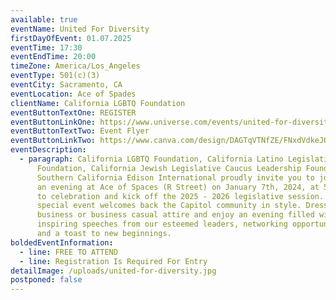 ```yaml
---
available: true
eventName: United For Diversity
firstDayOfEvent: 01.07.2025
eventTime: 17:30
eventEndTime: 20:00
timeZone: America/Los_Angeles
eventType: 501(c)(3)
eventCity: Sacramento, CA
eventLocation: Ace of Spades
clientName: California LGBTQ Foundation
eventButtonTextOne: REGISTER
eventButtonLinkOne: https://www.universe.com/events/united-for-diversity-2025-back-to-session-social-tickets-D52PX7
eventButtonTextTwo: Event Flyer
eventButtonLinkTwo: https://www.canva.com/design/DAGTqVTNfZE/FNxdVdkeJOnEn_Rb6VpwMA/view?utm_content=DAGTqVTNfZE&utm_campaign=designshare&utm_medium=link&utm_source=editor
eventDescription:
  - paragraph: California LGBTQ Foundation, California Latino Legislative Caucus
      Foundation, California Jewish Legislative Caucus Leadership Foundation &
      Southern California Edison International proudly invite you to join us for
      an evening at Ace of Spaces (R Street) on January 7th, 2024, at 5:30 PM,
      to celebration and kick off the 2025 - 2026 legislative session. This
      special event welcomes back the Capitol community in style. Dress in your
      business or business casual attire and enjoy an evening filled with
      inspiring speeches from our esteemed leaders, networking opportunities,
      and a toast to new beginnings.
boldedEventInformation:
  - line: FREE TO ATTEND
  - line: Registration Is Required For Entry
detailImage: /uploads/united-for-diversity.jpg
postponed: false
---
```

